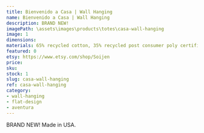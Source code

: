 ```yaml
---
title: Bienvenido a Casa | Wall Hanging
name: Bienvenido a Casa | Wall Hanging
description: BRAND NEW!
imagePath: \assets\images\products\totes\casa-wall-hanging
image: 1
dimensions:
materials: 65% recycled cotton, 35% recycled post consumer poly certified
featured: 0
etsy: https://www.etsy.com/shop/Soijen
price:
sku:
stock: 1
slug: casa-wall-hanging
ref: casa-wall-hanging
category:
- wall-hanging
- flat-design
- aventura
---
```

BRAND NEW! Made in USA.
